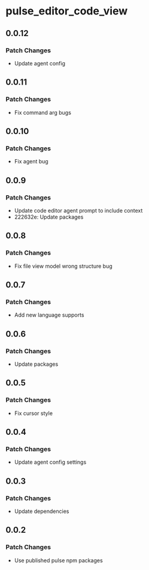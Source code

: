 # pulse_editor_code_view

## 0.0.12

### Patch Changes

- Update agent config

## 0.0.11

### Patch Changes

- Fix command arg bugs

## 0.0.10

### Patch Changes

- Fix agent bug

## 0.0.9

### Patch Changes

- Update code editor agent prompt to include context
- 222632e: Update packages

## 0.0.8

### Patch Changes

- Fix file view model wrong structure bug

## 0.0.7

### Patch Changes

- Add new language supports

## 0.0.6

### Patch Changes

- Update packages

## 0.0.5

### Patch Changes

- Fix cursor style

## 0.0.4

### Patch Changes

- Update agent config settings

## 0.0.3

### Patch Changes

- Update dependencies

## 0.0.2

### Patch Changes

- Use published pulse npm packages
